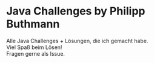 # Java Challenges by Philipp Buthmann
Alle Java Challenges + Lösungen, die ich gemacht habe.  
Viel Spaß beim Lösen!  
Fragen gerne als Issue.
